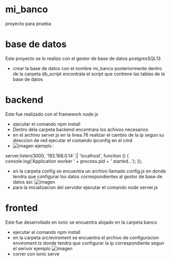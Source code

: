 # mi_banco
proyecto para prueba 

# base de datos
Este proyecto se lo realizo con el gestor de base de datos postgresSQL13 
- crear la base de datos con el nombre mi_banco posteriormente dentro de la carpeta db_script
encontrala el script que contiene las tablas de la  base de datos

# backend

Este fue realizado con el framework node js
- ejecutar el comando npm install 
- Dentro dela carpeta backend encontrara  los achivos necesarios 
- en el archivo server.js en la linea 76 realizar el cambio de la ip  segun su direccion de red ejecutar el comando ipconfig en el cmd
- ![imagen](https://user-images.githubusercontent.com/30697632/114262262-a06b3980-99a4-11eb-9ab8-bb07b1c28838.png)
ejemplo :

 server.listen(3000, '192.168.0.14' || 'localhost', function () {
  console.log('Application worker ' + process.pid + ' started...');
});
- en la carpeta config se encuentra un archivo llamado config.js en donde tendra que configurar los datos correspondientes al gestor de base de datos asi:
![imagen](https://user-images.githubusercontent.com/30697632/114262318-0657c100-99a5-11eb-894d-38d7b1221753.png)
- para la inicializacion del servidor ejecutar el comando node server.js

# fronted
Este fue desarrollado en ionic se encuentra alojado en la carpeta banco
- ejecutar el comando npm install
- en la carpeta src/eviroment  se encuentra el archivo de configuracion enviroment.ts donde tendra que configurar la ip correspondiente segun el serivor ejemplo
![imagen](https://user-images.githubusercontent.com/30697632/114262412-7403ed00-99a5-11eb-8571-b25cc9900ccb.png)
- correr con ionic serve


